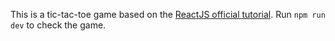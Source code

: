 This is a tic-tac-toe game based on the [ReactJS official tutorial](https://reactjs.org/tutorial/tutorial.html).
Run `npm run dev` to check the game.
